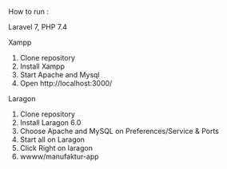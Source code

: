 How to run : 

Laravel 7, PHP 7.4

Xampp
1. Clone repository
2. Install Xampp
3. Start Apache and Mysql
4. Open http://localhost:3000/

Laragon
1. Clone repository
2. Install Laragon 6.0
3. Choose Apache and MySQL on Preferences/Service & Ports
4. Start all on Laragon
5. Click Right on laragon
6. wwww/manufaktur-app